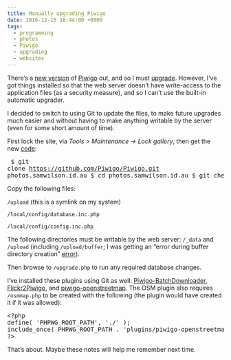 ```yaml
---
title: Manually upgrading Piwigo
date: 2016-12-15 16:44:00 +0800
tags:
  - programming
  - photos
  - Piwigo
  - upgrading
  - websites
---
```

There&#8217;s a [new version](http://piwigo.org/forum/viewtopic.php?id=27065) of [Piwigo](http://piwigo.org/) out, and so I must [upgrade](http://piwigo.org/basics/upgrade_manual). However, I&#8217;ve got things installed so that the web server doesn&#8217;t have write-access to the application files (as a security measure), and so I can&#8217;t use the built-in automatic upgrader.

I decided to switch to using Git to update the files, to make future upgrades much easier and without having to make anything writable by the server (even for some short amount of time).

First lock the site, via _Tools > Maintenance -> Lock gallery_, then get the new [code](https://github.com/Piwigo/Piwigo):<pre lang=bash> $ git clone https://github.com/Piwigo/Piwigo.git photos.samwilson.id.au $ cd photos.samwilson.id.au $ git checkout 2.8.3 </pre> 

Copy the following files:

`/upload` (this is a symlink on my system)
  
`/local/config/database.inc.php`
  
`/local/config/config.inc.php`

The following directories must be writable by the web server: `/_data` and `/upload` (including `/upload/buffer`; I was getting an &#8220;error during buffer directory creation&#8221; [error](https://github.com/Piwigo/Piwigo/issues/279)).

Then browse to `/upgrade.php` to run any required database changes.

I&#8217;ve installed these plugins using Git as well: [Piwigo-BatchDownloader](https://github.com/mistic100/Piwigo-BatchDownloader), [Flickr2Piwigo](https://github.com/mistic100/Flickr2Piwigo), and [piwigo-openstreetmap](https://github.com/xbgmsharp/piwigo-openstreetmap). The OSM plugin also requires `/osmmap.php` to be created with the following (the plugin would have created it if it was allowed):

<pre lang="php">&lt;?php
define( 'PHPWG_ROOT_PATH', './' );
include_once( PHPWG_ROOT_PATH . 'plugins/piwigo-openstreetmap/osmmap.php' );
?>
</pre>

That&#8217;s about. Maybe these notes will help me remember next time.
